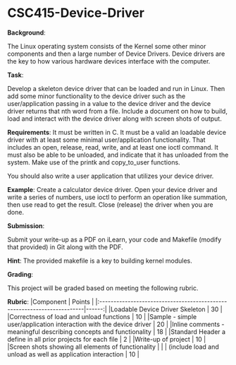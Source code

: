 # CSC415-Device-Driver
**Background**:

The Linux operating system consists of the Kernel some other minor components and then a large number of Device Drivers.  Device drivers are the key to how various hardware devices interface with the computer.

**Task**:

Develop a skeleton device driver that can be loaded and run in Linux.  Then add some minor functionality to the device driver such as the user/application passing in a value to the device driver and the device driver returns that nth word from a file.  Include a document on how to build, load and interact with the device driver along with screen shots of output.

**Requirements**:
It must be written in C.  It must be a valid an loadable device driver with at least some minimal user/application functionality. That includes an open, release, read, write, and at least one ioctl command.  It must also be able to be unloaded, and indicate that it has unloaded from the system.  Make use of the printk and copy_to_user functions.

You should also write a user application that utilizes your device driver.

**Example**:
Create a calculator device driver.  Open your device driver and write a series of numbers, use ioctl to perform an operation like summation, then use read to get the result. Close (release) the driver when you are done.

**Submission**:

Submit your write-up as a PDF on iLearn, your code and Makefile (modify that provided) in Git along with the PDF.

**Hint**:
The provided makefile is a key to building kernel modules.

**Grading**:

This project will be graded based on meeting the following rubric. 

**Rubric**: 
|Component 	| Points |
|:------------------------------------------------------------------------|------:|
|Loadable Device Driver Skeleton                                          |	 30   |
|Correctness of load and unload functions                                 |	 10   |
|Sample  - simple user/application interaction with the device driver     |  	20  |
|Inline comments - meaningful describing concepts and functionality       | 	18  |
|Standard Header a define in all prior projects for each file             |  	2   |
|Write-up of project                                                      |  10   |
|Screen shots showing all elements of functionality                       |       |
|     (include load and unload as well as application interaction         |  10   |

	

	
